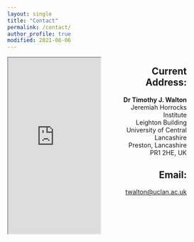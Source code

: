 ```yaml
---
layout: single
title: "Contact"
permalink: /contact/
author_profile: true
modified: 2021-08-06
---
```


<style>
* {
	box-sizing: border-box;
}

body {
	margin: 0;
}

.column1 {
	float: left;
	width: 55%;
	padding-right: 10px;
}

.column2 {
	float:left;
	width: 45%;
	padding-left: 20px;
	padding-top: 4px;
	margin-top: 4px;
	text-align: right;
}

.column img {
	margin-top: 12px;
}

.row:after {
	content: "";
	display: table;
	clear: both;
} 

</style>

<div class="row">
	<div class="column1">
		<iframe src="https://www.google.com/maps/embed?pb=!1m18!1m12!1m3!1d2358.5740751538924!2d-2.7118524847699343!3d53.76146685123755!2m3!1f0!2f0!3f0!3m2!1i1024!2i768!4f13.1!3m3!1m2!1s0x487b72774262bdc7%3A0x8760f87b9ac574bb!2sLeighton%20Building%2C%20Preston%20PR1%208RU!5e0!3m2!1sen!2suk!4v1627069137128!5m2!1sen!2suk" width="100%" height="400px" style="border:10;" allowfullscreen="" loading="lazy"></iframe>
	</div>
	<div class="column2">
		<h2 style="margin-top:6px;padding-top:6px;">
			Current Address:
		</h2>
		<p>
			<b>Dr Timothy J. Walton</b><br> 
			Jeremiah Horrocks Institute<br>
			Leighton Building<br>
			University of Central Lancashire<br>
			Preston, Lancashire<br>
			PR1 2HE, UK
		</p>
		<h2>
			Email:
		</h2>
		<p>
			<a href="mailto:twalton@uclan.ac.uk">twalton@uclan.ac.uk</a>
		</p>
	</div>	
</div>
